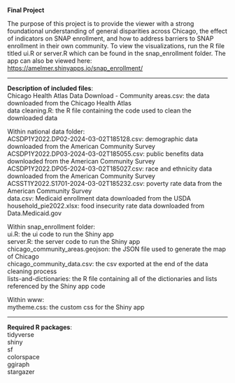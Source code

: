 <b>Final Project</b>

The purpose of this project is to provide the viewer with a strong foundational understanding of general disparities across Chicago, the effect of indicators on SNAP enrollment, and how to address barriers to SNAP enrollment in their own community. To view the visualizations, run the R file titled ui.R or server.R which can be found in the snap_enrollment folder. The app can also be viewed here: https://amelmer.shinyapps.io/snap_enrollment/

------

<b>Description of included files</b>: <br/>
Chicago Health Atlas Data Download - Community areas.csv: the data downloaded from the Chicago Health Atlas <br/>
data cleaning.R: the R file containing the code used to clean the downloaded data <br/>

Within national data folder:<br/>
ACSDP1Y2022.DP02-2024-03-02T185128.csv: demographic data downloaded from the American Community Survey <br/>
ACSDP1Y2022.DP03-2024-03-02T185055.csv: public benefits data downloaded from the American Community Survey <br/>
ACSDP1Y2022.DP05-2024-03-02T185027.csv: race and ethnicity data downloaded from the American Community Survey <br/>
ACSST1Y2022.S1701-2024-03-02T185232.csv: poverty rate data from the American Community Survey <br/>
data.csv: Medicaid enrollment data downloaded from the USDA
household_pie2022.xlsx: food insecurity rate data downloaded from Data.Medicaid.gov

Within snap_enrollment folder: <br/>
ui.R: the ui code to run the Shiny app <br/>
server.R: the server code to run the Shiny app <br/>
chicago_community_areas.geojson: the JSON file used to generate the map of Chicago <br/>
chicago_community_data.csv: the csv exported at the end of the data cleaning process <br/>
lists-and-dictionaries: the R file containing all of the dictionaries and lists referenced by the Shiny app code

Within www: <br/>
mytheme.css: the custom css for the Shiny app <br/>

--------

<b>Required R packages</b>: <br/>
tidyverse <br/>
shiny <br/>
sf <br/>
colorspace <br/>
ggiraph <br/>
stargazer
